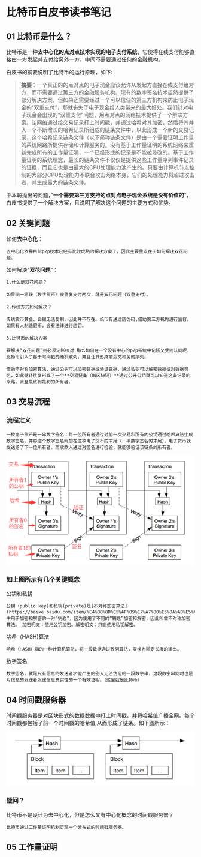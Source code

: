 # 比特币白皮书读书笔记

## 01 比特币是什么？

比特币是一种**去中心化的点对点技术实现的电子支付系统**，它使得在线支付能够直接由一方发起并支付给另外一方，中间不需要通过任何的金融机构。

白皮书的摘要说明了比特币的运行原理，如下:

> **摘要**：一个真正的的点对点的电子现金应该允许从发起方直接在线支付给对方，而不需要通过第三方的金融服务机构。现有的数字签名技术虽然提供了部分解决方案，但如果还需要经过一个可以信任的第三方机构来防止电子现金的“双重支付”，那就丧失了电子现金给人类带来的最大好处。我们针对电子现金会出现的“双重支付”问题，用点对点的网络技术提供了一个解决方案。该网络通过给交易记录打上时间戳，并通过哈希对其加密，然后将其并入一个不断增长的哈希记录所组成的链条文件中，以此形成一个新的交易记录，这个哈希记录链条文件（以下简称链条文件）是由一个需要证明工作量的系统网路所提供存储和计算服务的。没有基于工作量证明的系统网络来重新完成所有的工作量证明，一个已经形成的记录是不能被修改的。基于工作量证明的系统理念，最长的链条文件不仅仅是提供这些工作量序列事件记录的证据，而且它也是由最大的CPU处理能力池产生的。只要由计算机节点控制的大部分CPU处理能力不联合攻击网络本身，它们的处理能力将超过攻击者，并生成最大的链条文件。

中本聪抛出的问题，”**一个需要第三方支持的点对点电子现金系统是没有价值的**“，白皮书提供了一个解决方案，且说明了解决这个问题的主要方式和优势。

## 02 关键问题

如何**去中心化**：

    去中心化依靠目前p2p技术已经有比较成熟的解决方案了，因此主要重点在于如何解决双花问题。

如何解决“**双花问题**”：

    1.什么是双花问题？

    如果同一笔钱（数字货币）被重复支付两次，就是双花问题（双重支付）。

    2.传统方式如何解决？

    传统货币黄金、白银无法复制，因此并不存在。纸币有通过防伪码,借助第三方机构进行监督，如果有人制造假币，会有法律进行惩罚。

    3.比特币的解决方案

    要解决“双花问题”则必须记账核对,那么如何在一个没有中心的p2p系统中记账又受到认同呢，比特币引入了基于时间戳的随机散列，并且让其形成前后文相关的序列。

    借助不对称加密算法，通过公钥可以加密数据或验证数据，通过私钥可以解密数据或对数据签名，如此循环往复形成了一个**交易链条（即区块链）**通过公开公钥就可以知道这条记录的来路，直至最终到最初的所有者。

## 03 交易流程

### 流程定义

    一枚电子货币是一串数字签名：每一位所有者通过对前一次交易和所有的公钥通过哈希算法生成数字签名，并将这个数字签名附加在这枚电子货币的末尾（一串数字签名的末尾），电子货币就发送给了下一位所有者。而收款人通过对签名进行检验，就能够验证该链条的所有者。

![image](https://raw.githubusercontent.com/shepherddog/LearningNote/master/PIC/bitcoin_transactions.png)



### 如上图所示有几个关键概念

公钥和私钥

    公钥（public key)和私钥(private)是[不对称加密算法](https://baike.baidu.com/item/%E4%B8%8D%E5%AF%B9%E7%A7%B0%E5%8A%A0%E5%AF%86%E7%AE%97%E6%B3%95/212019)中用于加密和解密的一对“钥匙”，因为使用了不同的“钥匙”加密和解密，因此叫做不对称加密算法。 加密明文：使用公钥加密。解密明文：只能使用私钥解密。

哈希（HASH)算法

    哈希（HASH）指的一种计算机算法，将一段数据通过散列算法，变换为固定长度的输出。

数字签名

    数字签名，就是只有信息的发送者才能产生的别人无法伪造的一段数字串，这段数字串同时也是对信息的发送者发送信息真实性的一个有效证明。（这里就是比特币）

## 04 时间戳服务器

时间戳服务器是对区块形式的数据数据中打上时间戳，并将哈希值广播全网。每个时间戳都包括了前一个时间戳的哈希值,从而形成了链条。如下图所示：

![image](https://raw.githubusercontent.com/shepherddog/LearningNote/master/PIC/bitcoin_timestamp.png)

### 疑问？

比特币不是设计为去中心化，但是怎么又有中心化概念的时间戳服务器？

    比特币通过工作量证明机制实现一个分布式的时间戳服务器。

## 05 工作量证明